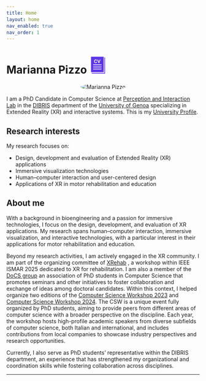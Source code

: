 ```yaml
---
title: Home
layout: home
nav_enabled: true
nav_order: 1
---
```


# Marianna Pizzo <a href="https://www.canva.com/design/DAGz5Zr8pX0/2DOniCZeJv73s4DUY0tIMw/edit?utm_content=DAGz5Zr8pX0&utm_campaign=designshare&utm_medium=link2&utm_source=sharebutton"><i><img src="assets/cv-icon.jpg" style="height: 44px;"></i></a>

<p align="center">
  <img src="/assets/images/MariannaPizzo.png" alt="Marianna Pizzo" style="width:300px; height:auto; border-radius: 100%;">
</p>

I am a PhD Candidate in Computer Science at [Perception and Interaction Lab](https://pilab.unige.it) in the [DIBRIS](https://dibris.unige.it/en) department of the [University of Genoa](https://unige.it/en) specializing in Extended Reality (XR) and interactive systems. This is my [University Profile](https://rubrica.unige.it/personale/UUBEWF9r).

## Research interests


My research focuses on:

- Design, development and evaluation of Extended Reality (XR) applications 
- Immersive visualization technologies
- Human–computer interaction and user-centered design
- Applications of XR in motor rehabilitation and education

## About me
With a background in bioengineering and a passion for immersive technologies, I focus on the design, development, and evaluation of XR applications. My research spans human–computer interaction, immersive visualization, and interactive technologies, with a particular interest in their applications for motor rehabilitation and education.

Beyond my research activities, I am actively engaged in the XR community. I am part of the organizing committee of [XRehab](https://sites.google.com/view/xrehab/home)
, a workshop within IEEE ISMAR 2025 dedicated to XR for rehabilitation. I am also a member of the [DoCS
group](https://docs-dibris.github.io) an association of PhD students in Computer Science that promotes seminars and other initiatives to foster collaboration and exchange of ideas among doctoral candidates. Within this context, I helped organize two editions of the [Computer Science Workshop 2023](https://docs-dibris.github.io/docs/Computer%20Science%20Workshop/csw23.html)
and [Computer Science Workshop 2024](https://docs-dibris.github.io/docs/Computer%20Science%20Workshop/csw24.html).
The CSW is a unique event fully organized by PhD students, aiming to provide peers from different areas of computer science with a broader perspective on the discipline. Each year, the workshop hosts high-profile academic speakers from diverse subfields of computer science, both Italian and international, and includes contributions from local companies to showcase industry perspectives and research opportunities.  

Currently, I also serve as PhD students’ representative within the DIBRIS department, an experience that has strengthened my organizational and coordination skills while fostering collaboration across disciplines.

---

<footer>
<div style="display: flex; align-items: center; gap: 12px; justify-content: center; margin-top: 20px;">

<a href="https://www.linkedin.com/in/mariannapizzo"><i class="fa-brands fa-linkedin" style="font-size: 44px;"></i></a>

<a href="https://github.com/mariannapizzo">
  <i class="fa-brands fa-github" style="font-size: 44px;"></i>
</a>



<a href="https://www.researchgate.net/profile/Marianna-Pizzo?ev=hdr_xprf"><i class="fa-brands fa-researchgate" style="font-size: 44px;"></i></a>

<a href="https://scholar.google.com/citations?user=o4DQQ9UAAAAJ&hl=it&oi=ao"><i class="fa-brands fa-google-scholar" style="font-size: 44px;"></i></a>

<a href="https://orcid.org/0009-0004-8653-4018"><i class="fa-brands fa-orcid" style="font-size: 44px;"></i></a>

<a href="https://dblp.org/pid/341/5601.html"><i class="cib-dblp" style="font-size: 44px;"></i></a>
</div>
</footer>
